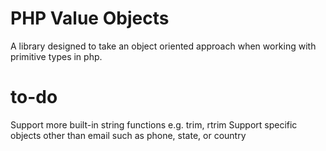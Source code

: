 # PHP Value Objects

A library designed to take an object oriented approach when working with primitive types in php.

# to-do
Support more built-in string functions e.g. trim, rtrim
Support specific objects other than email such as phone, state, or country
